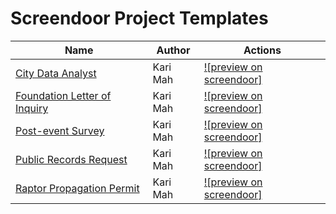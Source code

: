 Screendoor Project Templates
============================

| Name | Author | Actions |
| --- | --- | --- |
| [City Data Analyst](https://github.com/dobtco/screendoor-project-templates/blob/master/city_data_analyst.yml) | Kari Mah | [![preview on screendoor]](https://screendoor.dobt.co/preview_template?url=https://github.com/dobtco/screendoor-project-templates/blob/master/city_data_analyst.yml) |
| [Foundation Letter of Inquiry](https://github.com/dobtco/screendoor-project-templates/blob/master/foundation_letter_of_inquiry.yml) | Kari Mah | [![preview on screendoor]](https://screendoor.dobt.co/preview_template?url=https://github.com/dobtco/screendoor-project-templates/blob/master/foundation_letter_of_inquiry.yml) |
| [Post-event Survey](https://github.com/dobtco/screendoor-project-templates/blob/master/post_event_survey.yml) | Kari Mah | [![preview on screendoor]](https://screendoor.dobt.co/preview_template?url=https://github.com/dobtco/screendoor-project-templates/blob/master/post_event_survey.yml) |
| [Public Records Request](https://github.com/dobtco/screendoor-project-templates/blob/master/public_records_request.yml) | Kari Mah | [![preview on screendoor]](https://screendoor.dobt.co/preview_template?url=https://github.com/dobtco/screendoor-project-templates/blob/master/public_records_request.yml) |
| [Raptor Propagation Permit](https://github.com/dobtco/screendoor-project-templates/blob/master/raptor_propagation_permit.yml) | Kari Mah | [![preview on screendoor]](https://screendoor.dobt.co/preview_template?url=https://github.com/dobtco/screendoor-project-templates/blob/master/raptor_propagation_permit.yml) |

